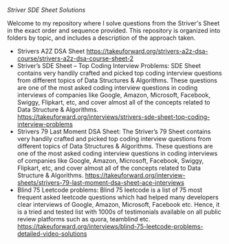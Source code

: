 *Striver SDE Sheet Solutions*

Welcome to my repository where I solve questions from the Striver's Sheet in the exact order and sequence provided. This repository is organized into folders by topic, and includes a description of the approach taken.


* Strivers A2Z DSA Sheet
  https://takeuforward.org/strivers-a2z-dsa-course/strivers-a2z-dsa-course-sheet-2
* Striver’s SDE Sheet – Top Coding Interview Problems:
  SDE Sheet contains very handily crafted and picked top coding interview questions from different topics of Data Structures & Algorithms. These questions are one of the most asked coding interview 
  questions in coding interviews of companies like Google, Amazon, Microsoft, Facebook, Swiggy, Flipkart, etc, and cover almost all of the concepts related to Data Structure & Algorithms.
  https://takeuforward.org/interviews/strivers-sde-sheet-top-coding-interview-problems
* Strivers 79 Last Moment DSA Sheet:
  The Striver’s 79 Sheet contains very handily crafted and picked top coding interview questions from different topics of Data Structures & Algorithms. These questions are one of the most asked 
  coding interview questions in coding interviews of companies like Google, Amazon, Microsoft, Facebook, Swiggy, Flipkart, etc, and cover almost all of the concepts related to Data Structure & 
  Algorithms.
  https://takeuforward.org/interview-sheets/strivers-79-last-moment-dsa-sheet-ace-interviews
* Blind 75 Leetcode problems:
  Blind 75 leetcode is a list of 75 most frequent asked leetcode questions which had helped many developers clear interviews of Google, Amazon, Microsoft, Facebook etc. Hence, it is a tried and 
  tested list with 1000s of testimonials available on all public review platforms such as quora, teamblind etc.
  https://takeuforward.org/interviews/blind-75-leetcode-problems-detailed-video-solutions

